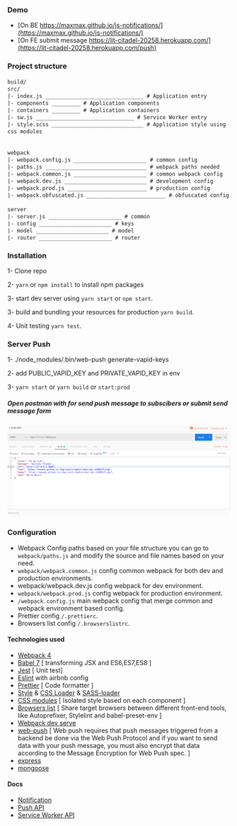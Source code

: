 ### Demo
* [On BE https://maxmax.github.io/js-notifications/](https://maxmax.github.io/js-notifications/)
* [On FE submit message https://lit-citadel-20258.herokuapp.com/](https://lit-citadel-20258.herokuapp.com/push)

### Project structure

````
build/
src/
|- index.js _______________________________ # Application entry
|- components _________ # Application components
|- containers _________ # Application containers
|- sw.js _______________________________ # Service Worker entry
|- style.scss _____________________________ # Application style using css modules


webpack
|- webpack.config.js _______________________ # common config
|- paths.js ________________________________ # webpack paths needed
|- webpack.common.js _______________________ # common webpack config
|- webpack.dev.js __________________________ # development config
|- webpack.prod.js _________________________ # production config
|- webpack.obfuscated.js _________________________ # obfuscated config

server
|- server.js _______________________ # common
|- config _______________________ # keys
|- model _______________________ # model
|- router _______________________ # router
````

### Installation

1- Clone repo

2- `yarn` or `npm install` to install npm packages

3- start dev server using `yarn start` or `npm start`.

3- build and bundling your resources for production `yarn build`.

4- Unit testing `yarn test`.

### Server Push

1- ./node_modules/.bin/web-push generate-vapid-keys

2- add PUBLIC_VAPID_KEY and PRIVATE_VAPID_KEY in env

3- `yarn start` or `yarn build` or `start:prod`


##### Open postman with for send push message to subscibers or submit send message form

![Image alt](https://raw.githubusercontent.com/maxmax/js-notifications/master/src/static/postman.png)


### Configuration

* Webpack Config paths based on your file structure you can go to `webpack/paths.js` and modify the source and file names based on your need.
* `webpack/webpack.common.js` config common webpack for both dev and production environments.
* webpack/webpack.dev.js config webpack for dev environment.
* `webpack/webpack.prod.js` config webpack for production environment.
* `/webpack.config.js` main webpack config that merge common and webpack environment based config.
* Prettier config `/.prettierc`.
* Browsers list config `/.browserslistrc`.


#### Technologies used

* [Webpack 4](https://github.com/webpack/webpack)
* [Babel 7](https://github.com/babel/babel) [ transforming JSX and ES6,ES7,ES8 ]
* [Jest](https://github.com/facebook/jest) [ Unit test]
* [Eslint](https://github.com/eslint/eslint/) with airbnb config
* [Prettier](https://github.com/prettier/prettier) [ Code formatter ]
* [Style](https://github.com/webpack-contrib/style-loader) & [CSS Loader](https://github.com/webpack-contrib/css-loader) & [SASS-loader](https://github.com/webpack-contrib/sass-loader)
* [CSS modules](https://github.com/css-modules/css-modules) [ Isolated style based on each component ]
* [Browsers list](https://github.com/browserslist/browserslist) [ Share target browsers between different front-end tools, like Autoprefixer, Stylelint and babel-preset-env ]
* [Webpack dev serve](https://github.com/webpack/webpack-dev-server)
* [web-push](https://github.com/web-push-libs/web-push) [ Web push requires that push messages triggered from a backend be done via the Web Push Protocol and if you want to send data with your push message, you must also encrypt that data according to the Message Encryption for Web Push spec. ]
* [express](https://github.com/expressjs/express)
* [mongoose](https://github.com/Automattic/mongoose)

#### Docs

* [Notification](https://developer.mozilla.org/en-US/docs/Web/API/notification)
* [Push API](https://developer.mozilla.org/en-US/docs/Web/API/Push_API)
* [Service Worker API](https://developer.mozilla.org/en-US/docs/Web/API/Service_Worker_API)
